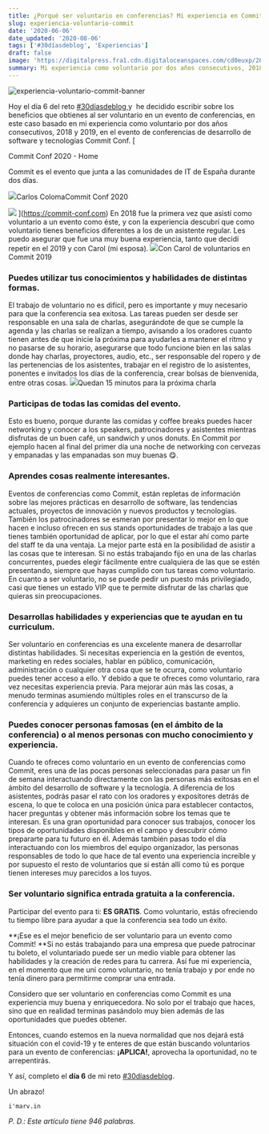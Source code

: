 ```yaml
---
title: ¿Porqué ser voluntario en conferencias? Mi experiencia en Commit
slug: experiencia-voluntario-commit
date: '2020-06-06'
date_updated: '2020-08-06'
tags: ['#30díasdeblog', 'Experiencias']
draft: false
image: 'https://digitalpress.fra1.cdn.digitaloceanspaces.com/cd0euxp/2020/06/commit.jpg'
summary: Mi experiencia como voluntario por dos años consecutivos, 2018 y 2019, en el evento de conferencias de desarrollo de software y tecnologías Commit Conf.
---
```


![experiencia-voluntario-commit-banner](https://digitalpress.fra1.cdn.digitaloceanspaces.com/cd0euxp/2020/06/commit.jpg)

Hoy el día 6 del reto [#30díasdeblog ](/tag/30diasdeblog/)y  he decidido escribir sobre los beneficios que obtienes al ser voluntario en un evento de conferencias, en este caso basado en mi experiencia como voluntario por dos años consecutivos, 2018 y 2019, en el evento de conferencias de desarrollo de software y tecnologías Commit Conf.
[

Commit Conf 2020 - Home

Commit es el evento que junta a las comunidades de IT de España durante dos días.

![](https://2020.commit-conf.com/apple-touch-icon.png)Carlos ColomaCommit Conf 2020

![](https://2020.commit-conf.com/android-chrome-512x512.png)
](https://commit-conf.com)
En 2018 fue la primera vez que asistí como voluntario a un evento como éste, y con la experiencia descubrí que como voluntario tienes beneficios diferentes a los de un asistente regular. Les puedo asegurar que fue una muy buena experiencia, tanto que decidí repetir en el 2019 y con Carol (mi esposa).
![](https://digitalpress.fra1.cdn.digitaloceanspaces.com/cd0euxp/2020/06/commit-2.jpg)Con Carol de voluntarios en Commit 2019

### Puedes utilizar tus conocimientos y habilidades de distintas formas.

El trabajo de voluntario no es difícil, pero es importante y muy necesario para que la conferencia sea exitosa. Las tareas pueden ser desde ser responsable en una sala de charlas, asegurándote de que se cumple la agenda y las charlas se realizan a tiempo, avisando a los oradores cuanto tienen antes de que inicie la próxima para ayudarles a mantener el ritmo y no pasarse de su horario, asegurarse que todo funcione bien en las salas donde hay charlas, proyectores, audio, etc., ser responsable del ropero y de las pertenencias de los asistentes, trabajar en el registro de lo asistentes, ponentes e invitados los días de la conferencia, crear bolsas de bienvenida, entre otras cosas.
![](https://digitalpress.fra1.cdn.digitaloceanspaces.com/cd0euxp/2020/06/time-commit.jpg)Quedan 15 minutos para la próxima charla

### Participas de todas las comidas del evento.

Esto es bueno, porque durante las comidas y coffee breaks puedes hacer networking y conocer a los speakers, patrocinadores y asistentes mientras disfrutas de un buen café, un sandwich y unos donuts. En Commit por ejemplo hacen al final del primer día una noche de networking con cervezas y empanadas y las empanadas son muy buenas 😋.

### Aprendes cosas realmente interesantes.

Eventos de conferencias como Commit, están repletas de información sobre las mejores prácticas en desarrollo de software, las tendencias actuales, proyectos de innovación y nuevos productos y tecnologías. También los patrocinadores se esmeran por presentar lo mejor en lo que hacen e incluso ofrecen en sus stands oportunidades de trabajo a las que tienes también oportunidad de aplicar, por lo que el estar ahí como parte del staff te da una ventaja. La mejor parte está en la posibilidad de asistir a las cosas que te interesan. Si no estás trabajando fijo en una de las charlas concurrentes, puedes elegir fácilmente entre cualquiera de las que se estén presentando, siempre que hayas cumplido con tus tareas como voluntario. En cuanto a ser voluntario, no se puede pedir un puesto más privilegiado, casi que tienes un estado VIP que te permite disfrutar de las charlas que quieras sin preocupaciones.

### Desarrollas habilidades y experiencias que te ayudan en tu curriculum.

Ser voluntario en conferencias es una excelente manera de desarrollar distintas habilidades. Si necesitas experiencia en la gestión de eventos, marketing en redes sociales, hablar en público, comunicación, administración o cualquier otra cosa que se te ocurra, como voluntario puedes tener acceso a ello. Y debido a que te ofreces como voluntario, rara vez necesitas experiencia previa. Para mejorar aún más las cosas, a menudo terminas asumiendo múltiples roles en el transcurso de la conferencia y adquieres un conjunto de experiencias bastante amplio.

### Puedes conocer personas famosas (en el ámbito de la conferencia) o al menos personas con mucho conocimiento y experiencia.

Cuando te ofreces como voluntario en un evento de conferencias como Commit, eres una de las pocas personas seleccionadas para pasar un fin de semana interactuando directamente con las personas más exitosas en el ámbito del desarrollo de software y la tecnología. A diferencia de los asistentes, podrás pasar el rato con los oradores y expositores detrás de escena, lo que te coloca en una posición única para establecer contactos, hacer preguntas y obtener más información sobre los temas que te interesan. Es una gran oportunidad para conocer sus trabajos, conocer los tipos de oportunidades disponibles en el campo y descubrir cómo prepararte para tu futuro en él. Además también pasas todo el día interactuando con los miembros del equipo organizador, las personas responsables de todo lo que hace de tal evento una experiencia increíble y por supuesto el resto de voluntarios que si están allí como tú es porque tienen intereses muy parecidos a los tuyos.

### Ser voluntario significa entrada gratuita a la conferencia.

Participar del evento para ti: **ES GRATIS**. Como voluntario, estás ofreciendo tu tiempo libre para ayudar a que la conferencia sea todo un éxito.

**¡Ese es el mejor beneficio de ser voluntario para un evento como Commit! **Si no estás trabajando para una empresa que puede patrocinar tu boleto, el voluntariado puede ser un medio viable para obtener las habilidades y la creación de redes para tu carrera. Así fue mi experiencia, en el momento que me uní como voluntario, no tenía trabajo y por ende no tenía dinero para permitirme comprar una entrada.

Considero que ser voluntario en conferencias como Commit es una experiencia muy buena y enriquecedora. No solo por el trabajo que haces, sino que en realidad terminas pasándolo muy bien además de las oportunidades que puedes obtener.

Entonces, cuando estemos en la nueva normalidad que nos dejará está situación con el covid-19 y te enteres de que están buscando voluntarios para un evento de conferencias: **¡APLICA!**, aprovecha la oportunidad, no te arrepentirás.

Y así, completo el **día 6** de mi reto [#30díasdeblog](/tag/30diasdeblog/).

Un abrazo!

    i'marv.in

_P. D.: Este artículo tiene 946 palabras._
